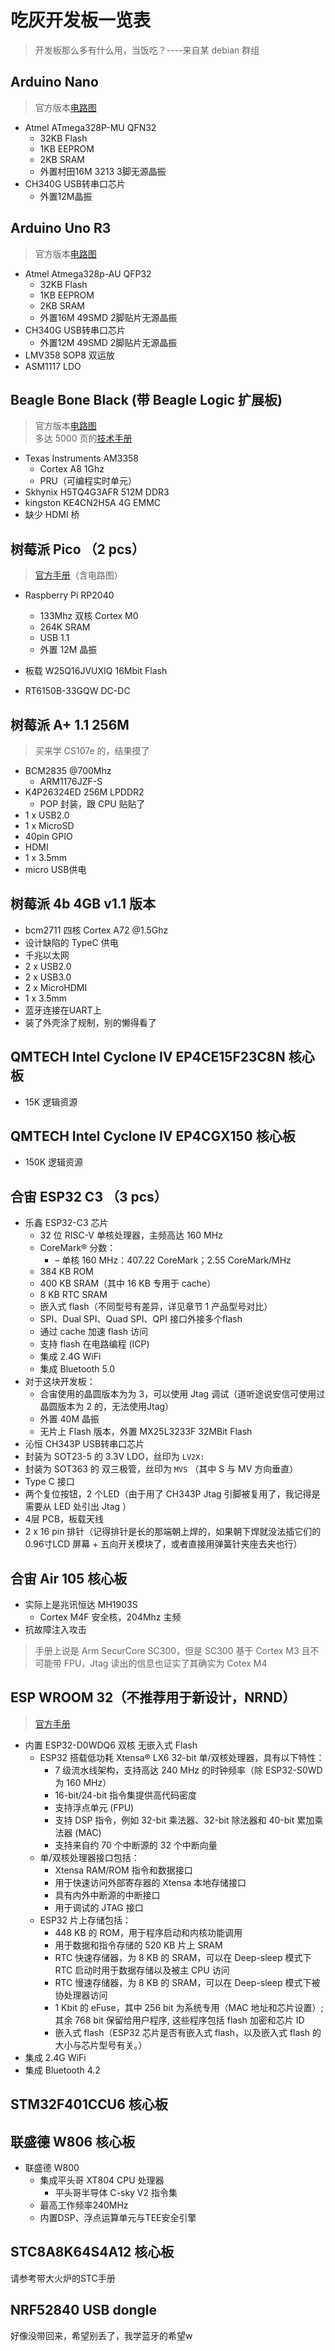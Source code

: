 # 吃灰开发板一览表
> 开发板那么多有什么用，当饭吃？----来自某 debian 群组

## Arduino Nano
> 官方版本[电路图](https://www.arduino.cc/en/uploads/Main/Arduino_Nano-Rev3.2-SCH.pdf)

+ Atmel ATmega328P-MU QFN32
    + 32KB Flash
    + 1KB EEPROM
    + 2KB SRAM
    + 外置村田16M 3213 3脚无源晶振
+ CH340G USB转串口芯片
    + 外置12M晶振

## Arduino Uno R3
> 官方版本[电路图](https://www.arduino.cc/en/uploads/Main/Arduino_Uno_Rev3-schematic.pdf)

+ Atmel Atmega328p-AU QFP32
    + 32KB Flash
    + 1KB EEPROM
    + 2KB SRAM
    + 外置16M 49SMD 2脚贴片无源晶振
+ CH340G USB转串口芯片
    + 外置12M 49SMD 2脚贴片无源晶振
+ LMV358 SOP8 双运放
+ ASM1117 LDO


## Beagle Bone Black (带 Beagle Logic 扩展板)
> 官方版本[电路图](https://github.com/beagleboard/beaglebone-black/blob/master/BBB_SCH.pdf)  
> 多达 5000 页的[技术手册](https://www.ti.com.cn/cn/lit/ug/spruh73q/spruh73q.pdf)

+ Texas Instruments AM3358
    + Cortex A8 1Ghz
    + PRU（可编程实时单元）
+ Skhynix H5TQ4G3AFR 512M DDR3
+ kingston KE4CN2H5A 4G EMMC
+ 缺少 HDMI 桥

## 树莓派 Pico （2 pcs）
> [官方手册](https://datasheets.raspberrypi.com/pico/pico-datasheet.pdf)（含电路图）


+ Raspberry Pi RP2040
    + 133Mhz 双核 Cortex M0
    + 264K SRAM
    + USB 1.1
    + 外置 12M 晶振

+ 板载 W25Q16JVUXIQ 16Mbit Flash
+ RT6150B-33GQW DC-DC


## 树莓派 A+ 1.1 256M
> 买来学 CS107e 的，结果摸了

+ BCM2835 @700Mhz
    + ARM1176JZF-S
+ K4P26324ED 256M LPDDR2 
    + POP 封装，跟 CPU 贴贴了
+ 1 x USB2.0
+ 1 x MicroSD
+ 40pin GPIO
+ HDMI
+ 1 x 3.5mm
+ micro USB供电


## 树莓派 4b 4GB v1.1 版本
+ bcm2711 四核 Cortex A72 @1.5Ghz
+ 设计缺陷的 TypeC 供电
+ 千兆以太网
+ 2 x USB2.0 
+ 2 x USB3.0
+ 2 x MicroHDMI
+ 1 x 3.5mm
+ 蓝牙连接在UART上
+ 装了外壳涂了规制，别的懒得看了


## QMTECH Intel Cyclone IV EP4CE15F23C8N 核心板
+ 15K 逻辑资源
  
## QMTECH Intel Cyclone IV EP4CGX150 核心板
+ 150K 逻辑资源

## 合宙 ESP32 C3 （3 pcs）
+ 乐鑫 ESP32-C3 芯片
    + 32 位 RISC-V 单核处理器，主频高达 160 MHz
    + CoreMark® 分数：
        + – 单核 160 MHz：407.22 CoreMark；2.55 CoreMark/MHz
    + 384 KB ROM
    + 400 KB SRAM（其中 16 KB 专用于 cache）
    + 8 KB RTC SRAM
    + 嵌入式 flash（不同型号有差异，详见章节 1 产品型号对比）
    + SPI、Dual SPI、Quad SPI、QPI 接口外接多个flash
    + 通过 cache 加速 flash 访问
    + 支持 flash 在电路编程 (ICP)
    + 集成 2.4G WiFi
    + 集成 Bluetooth 5.0
+ 对于这块开发板：
    + 合宙使用的晶圆版本为为 3，可以使用 Jtag 调试（道听途说安信可使用过晶圆版本为 2 的，无法使用Jtag）
    + 外置 40M 晶振
    + 无片上 Flash 版本，外置 MX25L3233F 32MBit Flash
+ 沁恒 CH343P USB转串口芯片
+ 封装为 SOT23-5 的 3.3V LDO，丝印为 `LV2X:` 
+ 封装为 SOT363 的 双三极管，丝印为 `MVS` （其中 S 与 MV 方向垂直）
+ Type C 接口
+ 两个复位按钮，2 个LED（由于用了 CH343P Jtag 引脚被复用了，我记得是需要从 LED 处引出 Jtag ）
+ 4层 PCB，板载天线
+ 2 x 16 pin 排针（记得排针是长的那端朝上焊的，如果朝下焊就没法插它们的0.96寸LCD 屏幕 + 五向开关模块了，或者直接用弹簧针夹座去夹也行）

## 合宙 Air 105 核心板
+ 实际上是兆讯恒达 MH1903S
    + Cortex M4F 安全核，204Mhz 主频
+ 抗故障注入攻击

> 手册上说是 Arm SecurCore SC300，但是 SC300 基于 Cortex M3 且不可能带 FPU，Jtag 读出的信息也证实了其确实为 Cotex M4


## ESP WROOM 32（不推荐用于新设计，NRND）
> [官方手册](https://www.espressif.com/sites/default/files/documentation/esp32-wroom-32_datasheet_cn.pdf)

+ 内置 ESP32-D0WDQ6 双核 无嵌入式 Flash
  + ESP32 搭载低功耗 Xtensa® LX6 32-bit 单/双核处理器，具有以下特性：
      + 7 级流水线架构，支持高达 240 MHz 的时钟频率（除 ESP32-S0WD 为 160 MHz）
      + 16-bit/24-bit 指令集提供高代码密度
      + 支持浮点单元 (FPU)
      + 支持 DSP 指令，例如 32-bit 乘法器、32-bit 除法器和 40-bit 累加乘法器 (MAC)
      + 支持来自约 70 个中断源的 32 个中断向量
  + 单/双核处理器接口包括：
      + Xtensa RAM/ROM 指令和数据接口
      + 用于快速访问外部寄存器的 Xtensa 本地存储接口
      + 具有内外中断源的中断接口
      + 用于调试的 JTAG 接口
  + ESP32 片上存储包括：
    + 448 KB 的 ROM，用于程序启动和内核功能调用
    + 用于数据和指令存储的 520 KB 片上 SRAM
    + RTC 快速存储器，为 8 KB 的 SRAM，可以在 Deep-sleep 模式下 RTC 启动时用于数据存储以及被主 CPU 访问
    + RTC 慢速存储器，为 8 KB 的 SRAM，可以在 Deep-sleep 模式下被协处理器访问
    + 1 Kbit 的 eFuse，其中 256 bit 为系统专用（MAC 地址和芯片设置）; 其余 768 bit 保留给用户程序, 这些程序包括 flash 加密和芯片 ID
    + 嵌入式 flash（ESP32 芯片是否有嵌入式 flash，以及嵌入式 flash 的大小与芯片型号有关。）
+ 集成 2.4G WiFi
+ 集成 Bluetooth 4.2

## STM32F401CCU6 核心板
 
## 联盛德 W806 核心板
+ 联盛德 W800
    + 集成平头哥 XT804 CPU 处理器
        + 平头哥半导体 C-sky V2 指令集
    + 最高工作频率240MHz
    + 内置DSP、浮点运算单元与TEE安全引擎 
## STC8A8K64S4A12 核心板
请参考带大火炉的STC手册

## NRF52840 USB dongle
好像没带回来，希望别丢了，我学蓝牙的希望w
